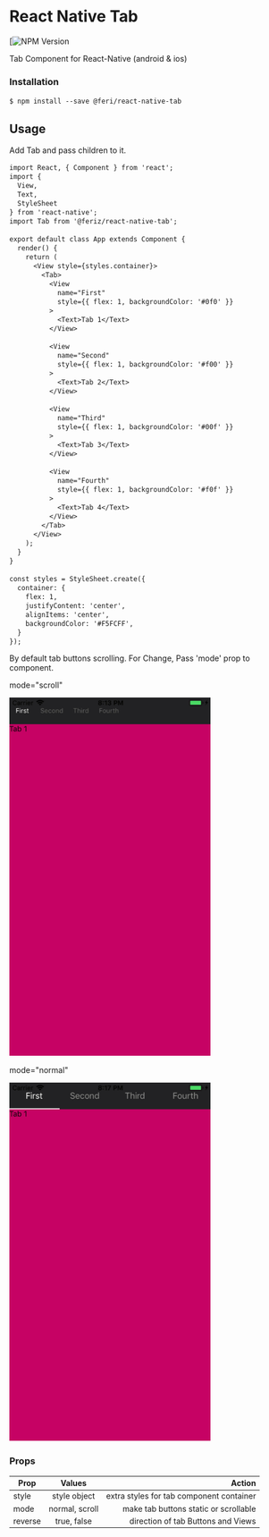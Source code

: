 # React Native Tab

<!-- [![NPM Version](https://badge.fury.io/js/esta.svg?style=flat)](https://npmjs.org/package/@feri/react-native-tab) -->
[![NPM Version](0.1.1)

Tab Component for React-Native (android & ios)

### Installation

```
$ npm install --save @feri/react-native-tab
```

## Usage

Add Tab and pass children to it.

```
import React, { Component } from 'react';
import {
  View,
  Text,
  StyleSheet
} from 'react-native';
import Tab from '@feriz/react-native-tab';

export default class App extends Component {
  render() {
    return (
      <View style={styles.container}>
        <Tab>
          <View
            name="First"
            style={{ flex: 1, backgroundColor: '#0f0' }}
          >
            <Text>Tab 1</Text>
          </View>

          <View
            name="Second"
            style={{ flex: 1, backgroundColor: '#f00' }}
          >
            <Text>Tab 2</Text>
          </View>

          <View
            name="Third"
            style={{ flex: 1, backgroundColor: '#00f' }}
          >
            <Text>Tab 3</Text>
          </View>

          <View
            name="Fourth"
            style={{ flex: 1, backgroundColor: '#f0f' }}
          >
            <Text>Tab 4</Text>
          </View>
        </Tab>
      </View>
    );
  }
}

const styles = StyleSheet.create({
  container: {
    flex: 1,
    justifyContent: 'center',
    alignItems: 'center',
    backgroundColor: '#F5FCFF',
  }
});
```

By default tab buttons scrolling. For Change, Pass 'mode' prop to component.

mode="scroll"

<a href="https://raw.githubusercontent.com/farbd-dev/react-native-tab/master/demo/tabScroll.mp4"><img src="https://raw.githubusercontent.com/farbod-dev/react-native-tab/master/demo/tabScroll.gif" width="360"></a>

mode="normal"

<a href="https://raw.githubusercontent.com/farbd-dev/react-native-tab/master/demo/tabNormal.mp4"><img src="https://raw.githubusercontent.com/farbod-dev/react-native-tab/master/demo/tabNormal.gif" width="360"></a>

### Props

| Prop          | Values           | Action                                   |
| ------------- |:----------------:| ----------------------------------------:|
| style         | style object     | extra styles for tab component container |
| mode          | normal, scroll   | make tab buttons static or scrollable    |
| reverse       | true, false      | direction of tab Buttons and Views       |

